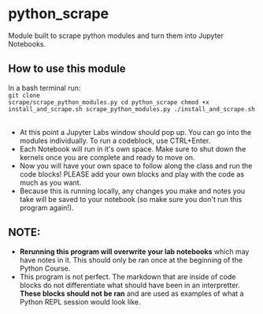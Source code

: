 # python_scrape
Module built to scrape python modules and turn them into Jupyter Notebooks.

## How to use this module
In a bash terminal run:<br>
<code>git clone scrape/scrape_python_modules.py
cd python_scrape
chmod +x install_and_scrape.sh scrape_python_modules.py
./install_and_scrape.sh
</code><br>
* At this point a Jupyter Labs window should pop up. You can go into the modules individually. To run a codeblock, use CTRL+Enter.<br>
* Each Notebook will run in it's own space. Make sure to shut down the kernels once you are complete and ready to move on. <br>
* Now you will have your own space to follow along the class and run the code blocks! PLEASE add your own blocks and play with the code as much as you want.<br>
* Because this is running locally, any changes you make and notes you take will be saved to your notebook (so make sure you don't run this program again!).


## NOTE:
* **Rerunning this program will overwrite your lab notebooks** which may have notes in it. This should only be ran once at the beginning of the Python Course.<br>
* This program is not perfect. The markdown that are inside of code blocks do not differentiate what should have been in an interpretter. **These blocks should not be ran** and are used as examples of what a Python REPL session would look like.